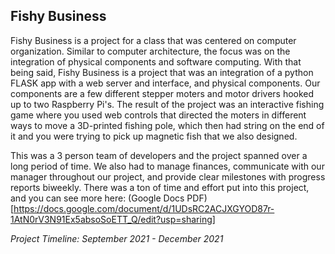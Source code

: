 ## Fishy Business
Fishy Business is a project for a class that was centered on computer organization. Similar to computer architecture, the focus was on the integration of physical components and software computing. With that being said, Fishy Business is a project that was an integration of a python FLASK app with a web server and interface, and physical components. Our components are a few different stepper moters and motor drivers hooked up to two Raspberry Pi's. The result of the project was an interactive fishing game where you used web controls that directed the moters in different ways to move a 3D-printed fishing pole, which then had string on the end of it and you were trying to pick up magnetic fish that we also designed. 

This was a 3 person team of developers and the project spanned over a long period of time. We also had to manage finances, communicate with our manager throughout our project, and provide clear milestones with progress reports biweekly. There was a ton of time and effort put into this project, and you can see more here: (Google Docs PDF)[https://docs.google.com/document/d/1UDsRC2ACJXGYOD87r-1AtN0rV3N91Ex5absoSoETT_Q/edit?usp=sharing]

_Project Timeline: September 2021 - December 2021_


